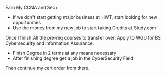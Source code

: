 

Earn My CCNA and Sec+

- If we don't start getting major business at HWT, start looking for new oppurtunities
- Use the money from my new job to start taking Credits at Study.com

Once I finish All the pre-req courses to transfer over:
Apply to WGU for BS Cybersecurity and information Assurance.

- Finish Degree in 2 terms at any means necessary 
-  After finishing degree get a job in the CyberSecurity Field

Then continue my cert order from there. 